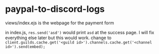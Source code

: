 # paypal-to-discord-logs

views/index.ejs is the webpage for the payment form

in index.js, `res.send('asd')` would print `asd` at the success page. I will fix everything else later but this would work. change to `client.guilds.cache.get('<guild id>').channels.cache.get('<channel id>').send(embed);`
